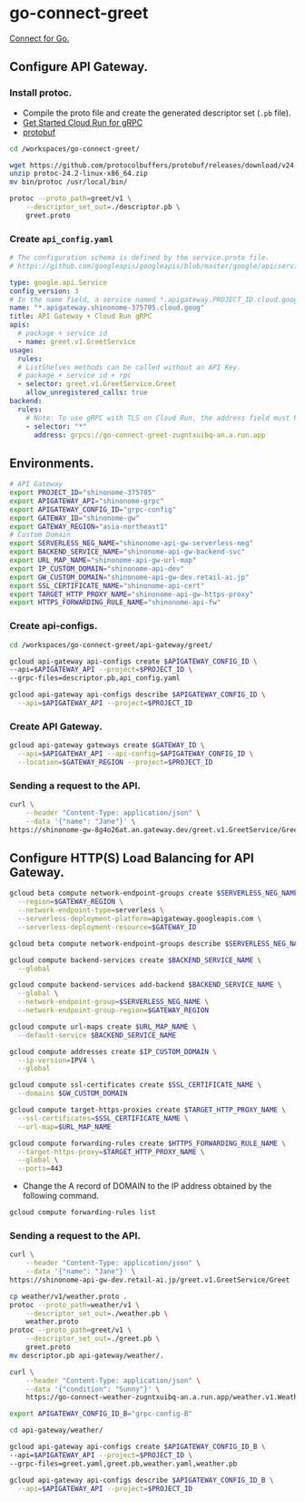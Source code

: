 # go-connect-greet
[Connect for Go.](https://connectrpc.com/docs/go/getting-started/)

## Configure API Gateway.
### Install protoc.
- Compile the proto file and create the generated descriptor set (`.pb` file).
- [Get Started Cloud Run for gRPC](https://cloud.google.com/api-gateway/docs/get-started-cloud-run-grpc?hl=ja)
- [protobuf](https://github.com/protocolbuffers/protobuf/releases)
```bash
cd /workspaces/go-connect-greet/

wget https://github.com/protocolbuffers/protobuf/releases/download/v24.2/protoc-24.2-linux-x86_64.zip
unzip protoc-24.2-linux-x86_64.zip 
mv bin/protoc /usr/local/bin/

protoc --proto_path=greet/v1 \
    --descriptor_set_out=./descriptor.pb \
    greet.proto
```

### Create `api_config.yaml`
```yaml
# The configuration schema is defined by the service.proto file.
# https://github.com/googleapis/googleapis/blob/master/google/api/service.proto

type: google.api.Service
config_version: 3
# In the name field, a service named *.apigateway.PROJECT_ID.cloud.goog where PROJECT_ID is the name of your Google Cloud project ID.
name: "*.apigateway.shinonome-375705.cloud.goog"
title: API Gateway + Cloud Run gRPC
apis:
  # package + service id
  - name: greet.v1.GreetService
usage:
  rules:
  # ListShelves methods can be called without an API Key.
  # package + service id + rpc
  - selector: greet.v1.GreetService.Greet
    allow_unregistered_calls: true
backend:
  rules:
    # Note: To use gRPC with TLS on Cloud Run, the address field must have the scheme grpcs:// instead of https://.
    - selector: "*"
      address: grpcs://go-connect-greet-zugntxuibq-an.a.run.app
```

## Environments.
```bash
# API Gateway
export PROJECT_ID="shinonome-375705"
export APIGATEWAY_API="shinonome-grpc"
export APIGATEWAY_CONFIG_ID="grpc-config"
export GATEWAY_ID="shinonome-gw"
export GATEWAY_REGION="asia-northeast1"
# Custom Domain
export SERVERLESS_NEG_NAME="shinonome-api-gw-serverless-neg"
export BACKEND_SERVICE_NAME="shinonome-api-gw-backend-svc"
export URL_MAP_NAME="shinonome-api-gw-url-map"
export IP_CUSTOM_DOMAIN="shinonome-api-dev"
export GW_CUSTOM_DOMAIN="shinonome-api-gw-dev.retail-ai.jp"
export SSL_CERTIFICATE_NAME="shinonome-api-cert"
export TARGET_HTTP_PROXY_NAME="shinonome-api-gw-https-proxy"
export HTTPS_FORWARDING_RULE_NAME="shinonome-api-fw"
```
### Create api-configs.
```bash
cd /workspaces/go-connect-greet/api-gateway/greet/

gcloud api-gateway api-configs create $APIGATEWAY_CONFIG_ID \
--api=$APIGATEWAY_API --project=$PROJECT_ID \
--grpc-files=descriptor.pb,api_config.yaml
```

```bash
gcloud api-gateway api-configs describe $APIGATEWAY_CONFIG_ID \
  --api=$APIGATEWAY_API --project=$PROJECT_ID
```

### Create API Gateway.
```bash
gcloud api-gateway gateways create $GATEWAY_ID \
  --api=$APIGATEWAY_API --api-config=$APIGATEWAY_CONFIG_ID \
  --location=$GATEWAY_REGION --project=$PROJECT_ID
```

### Sending a request to the API.
```bash
curl \
    --header "Content-Type: application/json" \
    --data '{"name": "Jane"}' \
https://shinonome-gw-8g4o26at.an.gateway.dev/greet.v1.GreetService/Greet
```

## Configure HTTP(S) Load Balancing for API Gateway.
```bash
gcloud beta compute network-endpoint-groups create $SERVERLESS_NEG_NAME \
  --region=$GATEWAY_REGION \
  --network-endpoint-type=serverless \
  --serverless-deployment-platform=apigateway.googleapis.com \
  --serverless-deployment-resource=$GATEWAY_ID
```

```bash
gcloud beta compute network-endpoint-groups describe $SERVERLESS_NEG_NAME --region=$GATEWAY_REGION
```

```bash
gcloud compute backend-services create $BACKEND_SERVICE_NAME \
  --global

gcloud compute backend-services add-backend $BACKEND_SERVICE_NAME \
  --global \
  --network-endpoint-group=$SERVERLESS_NEG_NAME \
  --network-endpoint-group-region=$GATEWAY_REGION

gcloud compute url-maps create $URL_MAP_NAME \
  --default-service $BACKEND_SERVICE_NAME

gcloud compute addresses create $IP_CUSTOM_DOMAIN \
  --ip-version=IPV4 \
  --global

gcloud compute ssl-certificates create $SSL_CERTIFICATE_NAME \
  --domains $GW_CUSTOM_DOMAIN

gcloud compute target-https-proxies create $TARGET_HTTP_PROXY_NAME \
  --ssl-certificates=$SSL_CERTIFICATE_NAME \
  --url-map=$URL_MAP_NAME

gcloud compute forwarding-rules create $HTTPS_FORWARDING_RULE_NAME \
  --target-https-proxy=$TARGET_HTTP_PROXY_NAME \
  --global \
  --ports=443
```

- Change the A record of DOMAIN to the IP address obtained by the following command.
```bash
gcloud compute forwarding-rules list
```

### Sending a request to the API.
```bash
curl \
    --header "Content-Type: application/json" \
    --data '{"name": "Jane"}' \
https://shinonome-api-gw-dev.retail-ai.jp/greet.v1.GreetService/Greet
```

```bash
cp weather/v1/weather.proto .
protoc --proto_path=weather/v1 \
    --descriptor_set_out=./weather.pb \
    weather.proto
protoc --proto_path=greet/v1 \
    --descriptor_set_out=./greet.pb \
    greet.proto
mv descriptor.pb api-gateway/weather/.

curl \
    --header "Content-Type: application/json" \
    --data '{"condition": "Sunny"}' \
    https://go-connect-weather-zugntxuibq-an.a.run.app/weather.v1.WeatherService/Weather
```

```bash
export APIGATEWAY_CONFIG_ID_B="grpc-config-B"

cd api-gateway/weather/

gcloud api-gateway api-configs create $APIGATEWAY_CONFIG_ID_B \
--api=$APIGATEWAY_API --project=$PROJECT_ID \
--grpc-files=greet.yaml,greet.pb,weather.yaml,weather.pb

gcloud api-gateway api-configs describe $APIGATEWAY_CONFIG_ID_B \
  --api=$APIGATEWAY_API --project=$PROJECT_ID
```